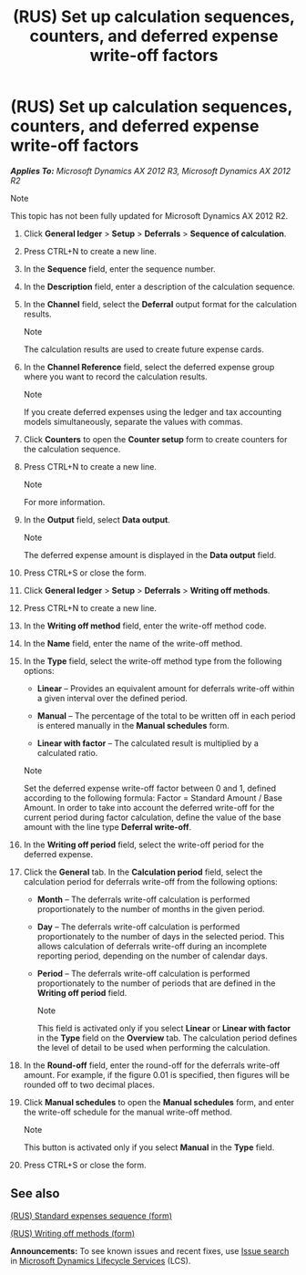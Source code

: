﻿---
title: (RUS) Set up calculation sequences, counters, and deferred expense write-off factors
TOCTitle: (RUS) Set up calculation sequences, counters, and deferred expense write-off factors
ms:assetid: 2ac680a6-36ad-40e7-93d3-b889b8fcbecc
ms:mtpsurl: https://technet.microsoft.com/en-us/library/JJ665229(v=AX.60)
ms:contentKeyID: 49387318
ms.date: 04/18/2014
mtps_version: v=AX.60
---

# (RUS) Set up calculation sequences, counters, and deferred expense write-off factors 


_**Applies To:** Microsoft Dynamics AX 2012 R3, Microsoft Dynamics AX 2012 R2_


> [!NOTE]
> <P>This topic has not been fully updated for Microsoft Dynamics AX 2012 R2.</P>



1.  Click **General ledger** \> **Setup** \> **Deferrals** \> **Sequence of calculation**.

2.  Press CTRL+N to create a new line.

3.  In the **Sequence** field, enter the sequence number.

4.  In the **Description** field, enter a description of the calculation sequence.

5.  In the **Channel** field, select the **Deferral** output format for the calculation results.
    

    > [!NOTE]
    > <P>The calculation results are used to create future expense cards.</P>



6.  In the **Channel Reference** field, select the deferred expense group where you want to record the calculation results.
    

    > [!NOTE]
    > <P>If you create deferred expenses using the ledger and tax accounting models simultaneously, separate the values with commas.</P>



7.  Click **Counters** to open the **Counter setup** form to create counters for the calculation sequence.

8.  Press CTRL+N to create a new line.
    

    > [!NOTE]
    > <P>For more information.</P>



9.  In the **Output** field, select **Data output**.
    

    > [!NOTE]
    > <P>The deferred expense amount is displayed in the <STRONG>Data output</STRONG> field.</P>



10. Press CTRL+S or close the form.

11. Click **General ledger** \> **Setup** \> **Deferrals** \> **Writing off methods**.

12. Press CTRL+N to create a new line.

13. In the **Writing off method** field, enter the write-off method code.

14. In the **Name** field, enter the name of the write-off method.

15. In the **Type** field, select the write-off method type from the following options:
    
      - **Linear** – Provides an equivalent amount for deferrals write-off within a given interval over the defined period.
    
      - **Manual** – The percentage of the total to be written off in each period is entered manually in the **Manual schedules** form.
    
      - **Linear with factor** – The calculated result is multiplied by a calculated ratio.
    

    > [!NOTE]
    > <P>Set the deferred expense write-off factor between 0 and 1, defined according to the following formula: Factor = Standard Amount / Base Amount. In order to take into account the deferred write-off for the current period during factor calculation, define the value of the base amount with the line type <STRONG>Deferral write-off</STRONG>.</P>



16. In the **Writing off period** field, select the write-off period for the deferred expense.

17. Click the **General** tab. In the **Calculation period** field, select the calculation period for deferrals write-off from the following options:
    
      - **Month** – The deferrals write-off calculation is performed proportionately to the number of months in the given period.
    
      - **Day** – The deferrals write-off calculation is performed proportionately to the number of days in the selected period. This allows calculation of deferrals write-off during an incomplete reporting period, depending on the number of calendar days.
    
      - **Period** – The deferrals write-off calculation is performed proportionately to the number of periods that are defined in the **Writing off period** field.
        

        > [!NOTE]
        > <P>This field is activated only if you select <STRONG>Linear</STRONG> or <STRONG>Linear with factor</STRONG> in the <STRONG>Type</STRONG> field on the <STRONG>Overview</STRONG> tab. The calculation period defines the level of detail to be used when performing the calculation.</P>



18. In the **Round-off** field, enter the round-off for the deferrals write-off amount. For example, if the figure 0.01 is specified, then figures will be rounded off to two decimal places.

19. Click **Manual schedules** to open the **Manual schedules** form, and enter the write-off schedule for the manual write-off method.
    

    > [!NOTE]
    > <P>This button is activated only if you select <STRONG>Manual</STRONG> in the <STRONG>Type</STRONG> field.</P>



20. Press CTRL+S or close the form.

## See also

[(RUS) Standard expenses sequence (form)](https://technet.microsoft.com/en-us/library/jj853198\(v=ax.60\))

[(RUS) Writing off methods (form)](https://technet.microsoft.com/en-us/library/jj711659\(v=ax.60\))

  
**Announcements:** To see known issues and recent fixes, use [Issue search](http://go.microsoft.com/fwlink/?linkid=389258) in [Microsoft Dynamics Lifecycle Services](http://go.microsoft.com/fwlink/?linkid=306505) (LCS).

